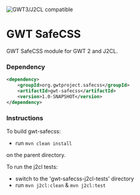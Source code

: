 ![GWT3/J2CL compatible](https://img.shields.io/badge/GWT3/J2CL-compatible-brightgreen.svg)

# GWT SafeCSS
GWT SafeCSS module for GWT 2 and J2CL.

### Dependency

```xml
<dependency>
    <groupId>org.gwtproject.safecss</groupId>
    <artifactId>gwt-safecss</artifactId>
    <version>1.0-SNAPSHOT</version>
</dependency>
```

### Instructions
To build gwt-safecss:

* run `mvn clean install`

on the parent directory.

To run the j2cl tests:

* switch to the 'gwt-safecss-j2cl-tests' directory
* run `mvn j2cl:clean` & `mvn j2cl:test`


